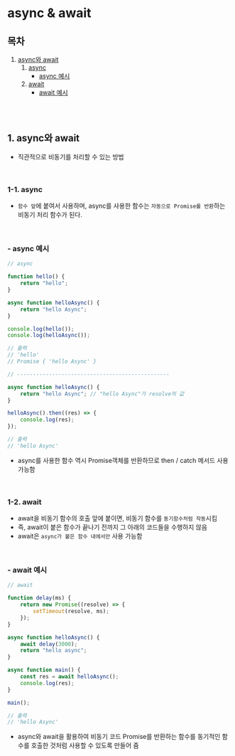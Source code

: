 # async & await

## 목차

1. [async와 await](#1-async와-await)
    1. [async](#1-1-async)
        - [async 예시](#async-예시)
    2. [await](#1-2-await)
        - [await 예시](#await-예시)

<br>
<br>

## 1. async와 await

-   직관적으로 비동기를 처리할 수 있는 방법

<br>

### 1-1. async

-   `함수 앞`에 붙여서 사용하며, async를 사용한 함수는 `자동으로 Promise를 반환`하는 비동기 처리 함수가 된다.

<br>

### - async 예시

```javascript
// async

function hello() {
    return "hello";
}

async function helloAsync() {
    return "hello Async";
}

console.log(hello());
console.log(helloAsync());

// 출력
// 'hello'
// Promise { 'hello Async' }

// ------------------------------------------------

async function helloAsync() {
    return "hello Async"; // "hello Async"가 resolve의 값
}

helloAsync().then((res) => {
    console.log(res);
});

// 출력
// 'hello Async'
```

-   async를 사용한 함수 역시 Promise객체를 반환하므로 then / catch 메서드 사용가능함

<br>

### 1-2. await

-   await을 비동기 함수의 호출 앞에 붙이면, 비동기 함수를 `동기함수처럼 작동`시킴
-   즉, await이 붙은 함수가 끝나기 전까지 그 아래의 코드들을 수행하지 않음
-   await은 `async가 붙은 함수 내에서만` 사용 가능함

<br>

### - await 예시

```javascript
// await

function delay(ms) {
    return new Promise((resolve) => {
        setTimeout(resolve, ms);
    });
}

async function helloAsync() {
    await delay(3000);
    return "hello async";
}

async function main() {
    const res = await helloAsync();
    console.log(res);
}

main();

// 출력
// 'hello Async'
```

-   async와 await을 활용하여 비동기 코드 Promise를 반환하는 함수를 동기적인 함수를 호출한 것처럼 사용할 수 있도록 만들어 줌
